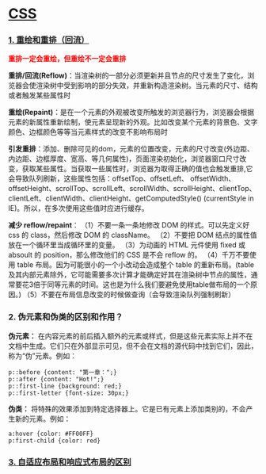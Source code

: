 # [CSS](https://juejin.cn/post/7080889197719994375)



### [1. 重绘和重排（回流）](https://blog.csdn.net/weixin_44706267/article/details/121292781)  
**<font color='red'>重排一定会重绘，但重绘不一定会重排</font>**

**重排/回流(Reflow)**：当渲染树的一部分必须更新并且节点的尺寸发生了变化，浏览器会使渲染树中受到影响的部分失效，并重新构造渲染树。当元素的尺寸、结构或者触发某些属性时

**重绘(Repaint)**：是在一个元素的外观被改变所触发的浏览器行为，浏览器会根据元素的新属性重新绘制，使元素呈现新的外观。比如改变某个元素的背景色、文字颜色、边框颜色等等当元素样式的改变不影响布局时

**引发重排**：添加、删除可见的dom，元素的位置改变，元素的尺寸改变(外边距、内边距、边框厚度、宽高、等几何属性)，页面渲染初始化，浏览器窗口尺寸改变，获取某些属性。当获取一些属性时，浏览器为取得正确的值也会触发重排,它会导致队列刷新，这些属性包括：offsetTop、offsetLeft、 offsetWidth、offsetHeight、scrollTop、scrollLeft、scrollWidth、scrollHeight、clientTop、clientLeft、clientWidth、clientHeight、getComputedStyle() (currentStyle in IE)。所以，在多次使用这些值时应进行缓存。

**减少 reflow/repaint**：
（1）不要一条一条地修改 DOM 的样式。可以先定义好 css 的 class，然后修改 DOM 的 className。
（2）不要把 DOM 结点的属性值放在一个循环里当成循环里的变量。
（3）为动画的 HTML 元件使用 fixed 或 absoult 的 position，那么修改他们的 CSS 是不会 reflow 的。
（4）千万不要使用 table 布局。因为可能很小的一个小改动会造成整个 table 的重新布局。(table及其内部元素除外，它可能需要多次计算才能确定好其在渲染树中节点的属性，通常要花3倍于同等元素的时间。这也是为什么我们要避免使用table做布局的一个原因。)
（5）不要在布局信息改变的时候做查询（会导致渲染队列强制刷新）

### 2. 伪元素和伪类的区别和作用？
**伪元素：** 在内容元素的前后插入额外的元素或样式，但是这些元素实际上并不在文档中生成。它们只在外部显示可见，但不会在文档的源代码中找到它们，因此，称为“伪”元素。例如：
```
p::before {content: "第一章：";}
p::after {content: "Hot!";}
p::first-line {background: red;}
p::first-letter {font-size: 30px;}
```
**伪类：** 将特殊的效果添加到特定选择器上。它是已有元素上添加类别的，不会产生新的元素。例如：
```
a:hover {color: #FF00FF}
p:first-child {color: red}
```

### [3. 自适应布局和响应式布局的区别](https://zhuanlan.zhihu.com/p/157443159)